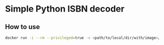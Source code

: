 # Simple Python ISBN decoder

## How to use
```bash
docker run -i --rm --privileged=true -v <path/to/local/dir/with/image>/:/tmp isbn-decoder --f "path/to/image"
```
